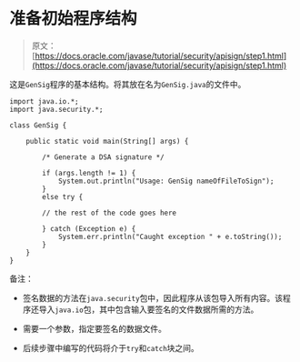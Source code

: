 # 准备初始程序结构

> 原文： [https://docs.oracle.com/javase/tutorial/security/apisign/step1.html](https://docs.oracle.com/javase/tutorial/security/apisign/step1.html)

这是`GenSig`程序的基本结构。将其放在名为`GenSig.java`的文件中。

```
import java.io.*;
import java.security.*;

class GenSig {

    public static void main(String[] args) {

        /* Generate a DSA signature */

        if (args.length != 1) {
            System.out.println("Usage: GenSig nameOfFileToSign");
        }
        else try {

        // the rest of the code goes here

        } catch (Exception e) {
            System.err.println("Caught exception " + e.toString());
        }
    }
}

```

备注：

*   签名数据的方法在`java.security`包中，因此程序从该包导入所有内容。该程序还导入`java.io`包，其中包含输入要签名的文件数据所需的方法。

*   需要一个参数，指定要签名的数据文件。

*   后续步骤中编写的代码将介于`try`和`catch`块之间。